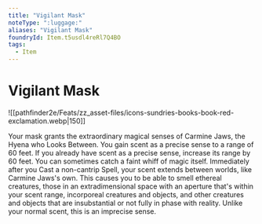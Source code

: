 ```yaml
---
title: "Vigilant Mask"
noteType: ":luggage:"
aliases: "Vigilant Mask"
foundryId: Item.t5usdl4reRl7Q4BO
tags:
  - Item
---
```


# Vigilant Mask
![[pathfinder2e/Feats/zz_asset-files/icons-sundries-books-book-red-exclamation.webp|150]]

Your mask grants the extraordinary magical senses of Carmine Jaws, the Hyena who Looks Between. You gain scent as a precise sense to a range of 60 feet. If you already have scent as a precise sense, increase its range by 60 feet. You can sometimes catch a faint whiff of magic itself. Immediately after you Cast a non-cantrip Spell, your scent extends between worlds, like Carmine Jaws's own. This causes you to be able to smell ethereal creatures, those in an extradimensional space with an aperture that's within your scent range, incorporeal creatures and objects, and other creatures and objects that are insubstantial or not fully in phase with reality. Unlike your normal scent, this is an imprecise sense.
